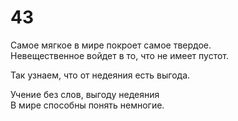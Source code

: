 # 43

Самое мягкое в мире покроет самое твердое.</br>
Невещественное войдет в то, что не имеет пустот.</br>

Так узнаем, что от недеяния есть выгода.</br>

Учение без слов, выгоду недеяния</br>
В мире способны понять немногие.</br>